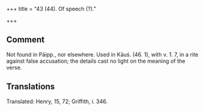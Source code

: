 +++
title = "43 (44). Of speech (?)."

+++
## Comment
Not found in Pāipp., nor elsewhere. Used in Kāuś. (46. 1), with v. 1. 7, in a rite against false accusation; the details cast no light on the meaning of the verse.


## Translations
Translated: Henry, 15, 72; Griffith, i. 346.
